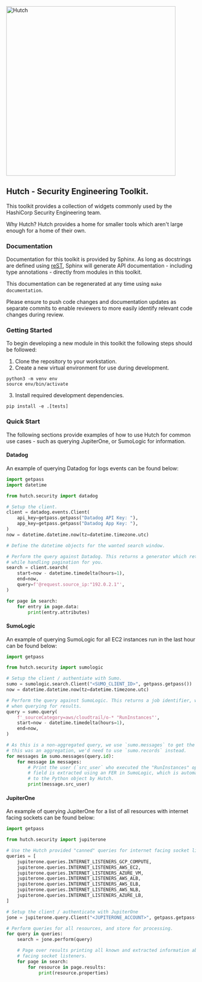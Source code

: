 <img src="./docs/images/hutch.png" alt="Hutch" width="450px" />

## Hutch - Security Engineering Toolkit.

This toolkit provides a collection of widgets commonly used by the HashiCorp Security
Engineering team.

Why Hutch? Hutch provides a home for smaller tools which aren't large enough for a home
of their own.

### Documentation

Documentation for this toolkit is provided by Sphinx. As long as docstrings are defined
using [reST](https://en.wikipedia.org/wiki/ReStructuredText), Sphinx will generate API
documentation - including type annotations - directly from modules in this toolkit.

This documentation can be regenerated at any time using `make documentation`.

Please ensure to push code changes and documentation updates as separate commits to
enable reviewers to more easily identify relevant code changes during review.

### Getting Started

To begin developing a new module in this toolkit the following steps should be followed:

1. Clone the repository to your workstation.
2. Create a new virtual environment for use during development.
```
python3 -m venv env
source env/bin/activate
```
3. Install required development dependencies.
```
pip install -e .[tests]
```

### Quick Start

The following sections provide examples of how to use Hutch for common use cases - such
as querying JupiterOne, or SumoLogic for information.

#### Datadog

An example of querying Datadog for logs events can be found below:

```python
import getpass
import datetime

from hutch.security import datadog

# Setup the client.
client = datadog.events.Client(
    api_key=getpass.getpass("Datadog API Key: "),
    app_key=getpass.getpass("Datadog App Key: "),
)
now = datetime.datetime.now(tz=datetime.timezone.utc)

# Define the datetime objects for the wanted search window.

# Perform the query against Datadog. This returns a generator which returns all results
# while handling pagination for you.
search = client.search(
    start=now - datetime.timedelta(hours=1),
    end=now,
    query=f'@request.source_ip:"192.0.2.1"',
)

for page in search:
    for entry in page.data:
        print(entry.attributes)
```

#### SumoLogic

An example of querying SumoLogic for all EC2 instances run in the last hour can be
found below:

```python
import getpass

from hutch.security import sumologic

# Setup the client / authentiate with Sumo.
sumo = sumologic.search.Client("<SUMO_CLIENT_ID>", getpass.getpass())
now = datetime.datetime.now(tz=datetime.timezone.utc)

# Perform the query against SumoLogic. This returns a job identifier, which must be used
# when querying for results.
query = sumo.query(
    f'_sourceCategory=aws/cloudtrail/o-* "RunInstances"',
    start=now - datetime.timedelta(hours=1),
    end=now,
)

# As this is a non-aggregated query, we use `sumo.messages` to get the raw messages. If
# this was an aggregation, we'd need to use `sumo.records` instead.
for messages in sumo.messages(query.id):
    for message in messages:
        # Print the user (`src_user` who executed the "RunInstances" operation. This
        # field is extracted using an FER in SumoLogic, which is automatically mapped
        # to the Python object by Hutch.
        print(message.src_user)
```

#### JupiterOne

An example of querying JupiterOne for a list of all resources with internet facing
sockets can be found below:

```python
import getpass

from hutch.security import jupiterone

# Use the Hutch provided "canned" queries for internet facing socket listeners.
queries = [
    jupiterone.queries.INTERNET_LISTENERS_GCP_COMPUTE,
    jupiterone.queries.INTERNET_LISTENERS_AWS_EC2,
    jupiterone.queries.INTERNET_LISTENERS_AZURE_VM,
    jupiterone.queries.INTERNET_LISTENERS_AWS_ALB,
    jupiterone.queries.INTERNET_LISTENERS_AWS_ELB,
    jupiterone.queries.INTERNET_LISTENERS_AWS_NLB,
    jupiterone.queries.INTERNET_LISTENERS_AZURE_LB,
]

# Setup the client / authenticate with JupiterOne
jone = jupiterone.query.Client("<JUPITERONE_ACCOUNT>", getpass.getpass())

# Perform queries for all resources, and store for processing.
for query in queries:
    search = jone.perform(query)

    # Page over results printing all known and extracted information about internet
    # facing socket listeners.
    for page in search:
        for resource in page.results:
            print(resource.properties)
```
